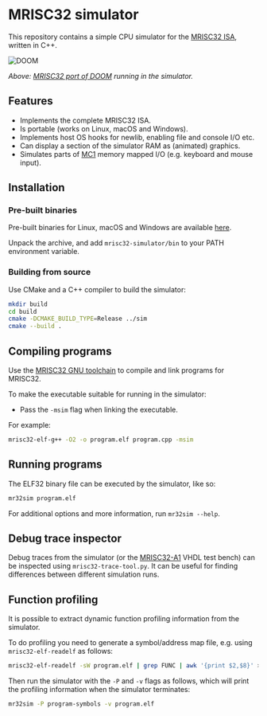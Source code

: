 # MRISC32 simulator

This repository contains a simple CPU simulator for the [MRISC32 ISA](https://github.com/mrisc32/mrisc32), written in C++.

![DOOM](https://mrisc32.bitsnbites.eu/media/mrisc32-doom-demo.gif)

*Above: [MRISC32 port of DOOM](https://github.com/mbitsnbites/mc1-doom) running in the simulator.*

## Features

* Implements the complete MRISC32 ISA.
* Is portable (works on Linux, macOS and Windows).
* Implements host OS hooks for newlib, enabling file and console I/O etc.
* Can display a section of the simulator RAM as (animated) graphics.
* Simulates parts of [MC1](https://github.com/mrisc32/mc1) memory mapped I/O (e.g. keyboard and mouse input).

## Installation

### Pre-built binaries

Pre-built binaries for Linux, macOS and Windows are available [here](https://github.com/mrisc32/mrisc32-simulator/releases/latest).

Unpack the archive, and add `mrisc32-simulator/bin` to your PATH environment variable.

### Building from source

Use CMake and a C++ compiler to build the simulator:

```bash
mkdir build
cd build
cmake -DCMAKE_BUILD_TYPE=Release ../sim
cmake --build .
```

## Compiling programs

Use the [MRISC32 GNU toolchain](https://github.com/mrisc32/mrisc32-gnu-toolchain) to compile and link programs for MRISC32.

To make the executable suitable for running in the simulator:

* Pass the `-msim` flag when linking the executable.

For example:

```bash
mrisc32-elf-g++ -O2 -o program.elf program.cpp -msim
```

## Running programs

The ELF32 binary file can be executed by the simulator, like so:

```bash
mr32sim program.elf
```

For additional options and more information, run `mr32sim --help`.

## Debug trace inspector

Debug traces from the simulator (or the [MRISC32-A1](https://github.com/mrisc32/mrisc32-a1) VHDL test bench) can be inspected using `mrisc32-trace-tool.py`. It can be useful for finding differences between different simulation runs.

## Function profiling

It is possible to extract dynamic function profiling information from the simulator.

To do profiling you need to generate a symbol/address map file, e.g. using `mrisc32-elf-readelf` as follows:

```bash
mrisc32-elf-readelf -sW program.elf | grep FUNC | awk '{print $2,$8}' > program-symbols
```

Then run the simulator with the `-P` and `-v` flags as follows, which will print the profiling information when the simulator terminates:

```bash
mr32sim -P program-symbols -v program.elf
```
